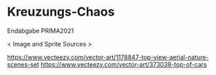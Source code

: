 # Kreuzungs-Chaos
Endabgabe PRIMA2021

 < Image and Sprite Sources >

 https://www.vecteezy.com/vector-art/1178847-top-view-aerial-nature-scenes-set
 https://www.vecteezy.com/vector-art/373038-top-of-cars

